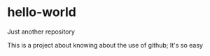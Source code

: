 # hello-world
Just another repository

This is a project about knowing about the use of github;
It's so easy

